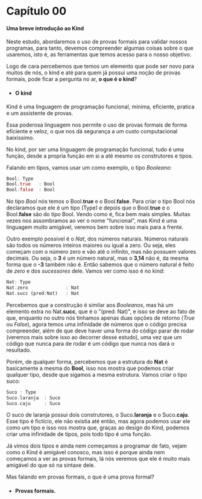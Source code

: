 # Capítulo 00
#### Uma breve introdução ao Kind

Neste estudo, abordaremos o uso de provas formais para validar nossos
programas, para tanto, devemos compreender algumas coisas sobre o que
usaremos, isto é, as ferramentas que temos acesso para o nosso objetivo.

Logo de cara percebemos que temos um elemento que pode ser novo para muitos
de nós, o kind e até para quem já possui uma noção de provas formais, pode
ficar a pergunta no ar, **o que é o kind**?

- ####  O kind
Kind é uma linguagem de programação funcional, mínima, eficiente, pratica e um assistente de provas.

Essa poderosa linguagem nos permite o uso de provas formais de forma eficiente e veloz, o que nos dá segurança a um custo computacional baixíssimo. 

No kind, por ser uma linguagem de programação funcional, tudo é uma
função, desde a propria função em si a até mesmo os construtores e tipos.

Falando em tipos, vamos usar um como exemplo, o tipo *Booleano*:

```rust 
Bool: Type
Bool.true   : Bool
Bool.false  : Bool
``` 
No tipo *Bool* nós temos o Bool.**true** e o Bool.**false**. Para criar o
tipo Bool nós declaramos que ele é um tipo (Type) e depois que o
Bool.**true** e o Bool.**false** são do tipo Bool. Vendo como é, fica bem
mais simples. Muitas vezes nos assombramos ao ver o nome "funcional", mas
Kind é uma linguagem muito amigável, veremos bem sobre isso mais para a
frente.

Outro exemplo possível é o *Nat*, dos números naturais. Números
naturais são todos os números inteiros maiores ou igual a zero. Ou seja, eles começam com o número zero e vão até o infinito, mas não possuem valores decimais. Ou seja, o **3** é um número natural, mas o **3,14** não é, da mesma forma que o **-3** também não é. Então sabemos que o número natural é feito de *zero* e dos *sucessores* dele. Vamos ver como isso é no kind:

```rust
Nat: Type
Nat.zero              : Nat
Nat.succ (pred:Nat)   : Nat
```

Percebemos que a construção é similar aos *Booleanos*, mas há um
elemento extra no Nat.**succ**, que é o "(pred: Nat)", e isso se deve ao
fato de que, enquanto no outro nós tinhamos apenas duas opções de retorno
(*True* ou *False*), agora temos uma infinidade de números que o código
precisa compreender, além de que deve haver uma forma do código parar de rodar
(veremos mais sobre isso ao decorrer desse estudo), uma vez que um código que
nunca para de rodar é um código que nunca nos dará o resultado. 

Porém, de qualquer forma, percebemos que a estrutura do **Nat** é basicamente
a mesma do **Bool**, isso nos mostra que podemos criar qualquer tipo,
desde que sigamos a mesma estrutura. Vamos criar o tipo suco:

```rust
Suco : Type
Suco.laranja  : Suco
Suco.caju     : Suco
```

O suco de laranja possui dois construtores, o Suco.**laranja** e o
Suco.**caju**. Esse tipo é fictício, ele não existia até então, mas agora
podemos usar ele como um tipo e isso nos mostra que, graças ao design do Kind,
podemos criar uma infinidade de tipos, pois todo tipo é uma função.

Já vimos dois tipos e ainda nem começamos a programar de fato, vejam como o
Kind é amigável conosco, mas isso é porque ainda nem começamos a ver as provas
formais, lá nós veremos que ele é muito mais amigável do que só na sintaxe
dele. 

Mas falando em provas formais, o que é uma prova formal?

- #### Provas formais.
<!-- TODO: continuar aqui -->
